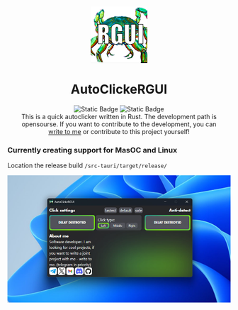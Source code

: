 <div align="center">
  
  ![Logo](src-tauri/icons/128x128.png)
  # AutoClickeRGUI   
  
  ![Static Badge](https://img.shields.io/badge/window-passing-e) ![Static Badge](https://img.shields.io/badge/license-MIT-blue)  
  This is a quick autoclicker written in Rust.
  The development path is opensourse.
  If you want to contribute to the development, you can     
  [write to me](https://t.me/leofaraf) or contribute to this project yourself!
</div>

### Currently creating support for MasOC and Linux
Location the release build `/src-tauri/target/release/`

![AutoClickerImage](src/assets/icons/demo.jpg)
